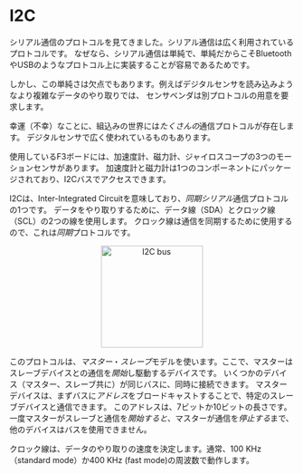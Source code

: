 # I2C

<!-- 
We just saw the serial communication protocol. It's a widely used protocol because it's very
simple and this simplicity makes it easy to implement on top of other protocols like Bluetooth and
USB.
 -->

シリアル通信のプロトコルを見てきました。シリアル通信は広く利用されているプロトコルです。
なぜなら、シリアル通信は単純で、単純だからこそBluetoothやUSBのようなプロトコル上に実装することが容易であるためです。

<!-- 
However, it's simplicity is also a downside. More elaborated data exchanges, like reading a digital
sensor, would require the sensor vendor to come up with another protocol on top of it.
 -->

しかし、この単純さは欠点でもあります。例えばデジタルセンサを読み込みようなより複雑なデータのやり取りでは、
センサベンダは別プロトコルの用意を要求します。

<!-- 
(Un)Luckily for us, there are *plenty* of other communication protocols in the embedded space. Some
of them are widely used in digital sensors.
 -->

幸運（不幸）なことに、組込みの世界には*たくさんの*通信プロトコルが存在します。
デジタルセンサで広く使われているものもあります。

<!-- 
The F3 board we are using has three motion sensors in it: an accelerometer, a magnetometer and
gyroscope. The accelerometer and magnetometer are packaged in a single component and can be accessed
via an I2C bus.
 -->

使用しているF3ボードには、加速度計、磁力計、ジャイロスコープの3つのモーションセンサがあります。
加速度計と磁力計は1つのコンポーネントにパッケージされており、I2Cバスでアクセスできます。

<!-- 
I2C stands for Inter-Integrated Circuit and is a *synchronous* *serial* communication protocol. It
uses two lines to exchange data: a data line (SDA) and a clock line (SCL). Because a clock line is
used to synchronize the communication, this is a *synchronous* protocol.
 -->

I2Cは、Inter-Integrated Circuitを意味しており、*同期シリアル*通信プロトコルの1つです。
データをやり取りするために、データ線（SDA）とクロック線（SCL）の2つの線を使用します。
クロック線は通信を同期するために使用するので、これは*同期*プロトコルです。

<p align="center">
<img class="white_bg" height=180 title="I2C bus" src="https://upload.wikimedia.org/wikipedia/commons/3/3e/I2C.svg">
</p>

<!-- 
This protocol uses a *master* *slave* model where the master is the device that *starts* and
drives the communication with a slave device. Several devices, both masters and slaves, can be
connected to the same bus at the same time. A master device can communicate with a specific slave
device by first broadcasting its *address* to the bus. This address can be 7 bits or 10 bits long.
Once a master has *started* a communication with a slave, no other device can make use of the bus
until the master *stops* the communication.
 -->

このプロトコルは、*マスター*・*スレーブ*モデルを使います。ここで、マスターはスレーブデバイスとの通信を*開始*し駆動するデバイスです。
いくつかのデバイス（マスター、スレーブ共に）が同じバスに、同時に接続できます。
マスターデバイスは、まずバスに*アドレス*をブロードキャストすることで、特定のスレーブデバイスと通信できます。
このアドレスは、7ビットか10ビットの長さです。
一度マスターがスレーブと通信を*開始すると*、マスターが通信を*停止する*まで、他のデバイスはバスを使用できません。

<!-- 
The clock line determines how fast data can be exchanged and it usually operates at a frequency of
100 KHz (standard mode) or 400 KHz (fast mode).
 -->

クロック線は、データのやり取りの速度を決定します。通常、100 KHz（standard mode）か400 KHz (fast mode)の周波数で動作します。